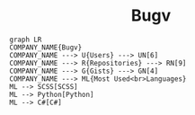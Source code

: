 <h1 align="center">Bugv</h1>

```mermaid
graph LR
COMPANY_NAME{Bugv}
COMPANY_NAME ---> U{Users} ---> UN[6]
COMPANY_NAME ---> R{Repositories} ---> RN[9]
COMPANY_NAME ---> G{Gists} ---> GN[4]
COMPANY_NAME ---> ML{Most Used<br>Languages}
ML --> SCSS[SCSS]
ML --> Python[Python]
ML --> C#[C#]
```
